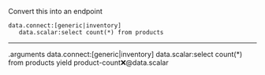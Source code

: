Convert this into an endpoint

```hyperlambda
data.connect:[generic|inventory]
   data.scalar:select count(*) from products
```
---
.arguments
data.connect:[generic|inventory]
   data.scalar:select count(*) from products
   yield
      product-count:x:@data.scalar
